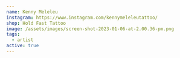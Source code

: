 ```yaml
---
name: Kenny Meleleu
instagram: https://www.instagram.com/kennymeleleutattoo/
shop: Hold Fast Tattoo
image: /assets/images/screen-shot-2023-01-06-at-2.00.36-pm.png
tags:
  - artist
active: true
---
```

